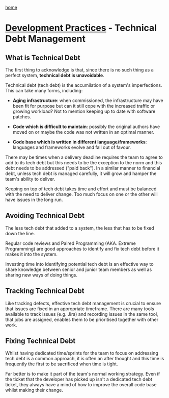[home](../README.md)
# [Development Practices](README.md) - Technical Debt Management


## What is Technical Debt

The first thing to acknowledge is that, since there is no such thing as a perfect system, **technical debt is unavoidable**.

Technical debt (tech debt) is the accumilation of a system's imperfections. This can take many forms, including:

* **Aging infrastructure**: when commissioned, the infrastructure may have been fit for purpose but can it still cope with the increased traffic or growing workload? Not to mention keeping up to date with software patches.

* **Code which is difficult to maintain**: possibly the original authors have moved on or maybe the code was not written in an optimal manner.

* **Code base which is written in different language/frameworks**: languages and frameworks evolve and fall out of favour.

There may be times when a delivery deadline requires the team to agree to add to its tech debt but this needs to be the exception to the norm and this debt needs to be addressed ("paid back"). In a similar manner to financial debt, unless tech debt is managed carefully, it will grow and hamper the team's ability to deliver.

Keeping on top of tech debt takes time and effort and must be balanced with the need to deliver change. Too much focus on one or the other will have issues in the long run.

## Avoiding Technical Debt

The less tech debt that added to a system, the less that has to be fixed down the line.

Regular code reviews and Paired Programming (AKA. Extreme Programming) are good approaches to identify and fix tech debt before it makes it into the system.

Investing time into identifying potential tech debt is an effective way to share knowledge between senior and junior team members as well as sharing new ways of doing things.

## Tracking Technical Debt

Like tracking defects, effective tech debt management is crucial to ensure that issues are fixed in an appropriate timeframe. There are many tools available to track issues (e.g. Jira) and recording issues in the same tool, that jobs are assigned, enables them to be prioritised together with other work.

## Fixing Technical Debt

Whilst having dedicated time/sprints for the team to focus on addressing tech debt is a common approach, it is often an after thought and this time is frequently the first to be sacrificed when time is tight.

Far better is to make it part of the team's normal working strategy. Even if the ticket that the developer has picked up isn't a dedicated tech debt ticket, they always have a mind of how to improve the overall code base whilst making their change.
